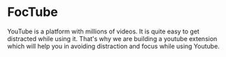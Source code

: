# FocTube
YouTube is a platform with millions of videos. It is quite easy to get distracted while using it. That's why we are building a youtube extension which will help you in avoiding distraction and focus while using Youtube.
